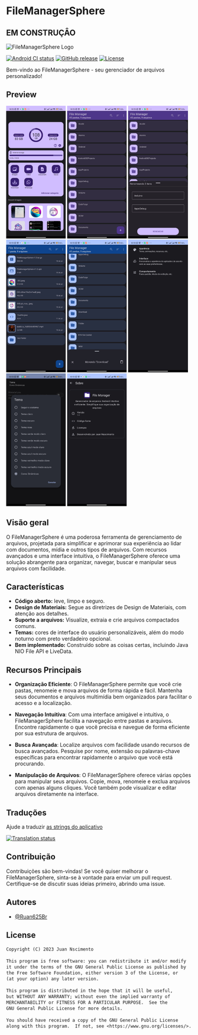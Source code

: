 # FileManagerSphere
## EM CONSTRUÇÂO

![FileManagerSphere Logo](link_para_o_logo)

[![Android CI status](https://github.com/Ruan625Br/FileManagerSphere/workflows/Android%20CI/badge.svg)](https://github.com/Ruan625Br/FileManagerSphere/actions)
[![GitHub release](https://img.shields.io/github/v/release/Ruan625Br/FileManagerSphere)](https://github.com/Ruan625Br/FileManagerSphere/releases)
[![License](https://img.shields.io/github/license/Ruan625Br/FileManagerSphere?color=blue)](LICENSE)

Bem-vindo ao FileManagerSphere - seu gerenciador de arquivos personalizado!

## Preview

<p><img src="fastlane/metadata/android/pt-BR/images/phoneScreenshots/1.jpg" width="32%" /> <img src="fastlane/metadata/android/pt-BR/images/phoneScreenshots/2.jpg" width="32%" /> <img src="fastlane/metadata/android/pt-BR/images/phoneScreenshots/3.jpg" width="32%" />
<img src="fastlane/metadata/android/pt-BR/images/phoneScreenshots/4.jpg" width="32%" /> <img src="fastlane/metadata/android/pt-BR/images/phoneScreenshots/5.jpg" width="32%" /> <img src="fastlane/metadata/android/pt-BR/images/phoneScreenshots/6.jpg" width="32%" />
<img src="fastlane/metadata/android/pt-BR/images/phoneScreenshots/7.jpg" width="32%" /> <img src="fastlane/metadata/android/pt-BR/images/phoneScreenshots/8.jpg" width="32%" /></p>


## Visão geral

O FileManagerSphere é uma poderosa ferramenta de gerenciamento de arquivos, projetada para simplificar e aprimorar sua experiência ao lidar com documentos, mídia e outros tipos de arquivos. Com recursos avançados e uma interface intuitiva, o FileManagerSphere oferece uma solução abrangente para organizar, navegar, buscar e manipular seus arquivos com facilidade.

## Características
   
- **Código aberto:** leve, limpo e seguro.
- **Design de Materiais:** Segue as diretrizes de Design de Materiais, com atenção aos detalhes.
- **Suporte a arquivos:** Visualize, extraia e crie arquivos compactados comuns.
- **Temas:** cores de interface do usuário personalizáveis, além do modo noturno com preto verdadeiro opcional.
- **Bem implementado:** Construído sobre as coisas certas, incluindo Java NIO File API e LiveData.

## Recursos Principais

- **Organização Eficiente**: O FileManagerSphere permite que você crie pastas, renomeie e mova arquivos de forma rápida e fácil. Mantenha seus documentos e arquivos multimídia bem organizados para facilitar o acesso e a localização.

- **Navegação Intuitiva**: Com uma interface amigável e intuitiva, o FileManagerSphere facilita a navegação entre pastas e arquivos. Encontre rapidamente o que você precisa e navegue de forma eficiente por sua estrutura de arquivos.

- **Busca Avançada**: Localize arquivos com facilidade usando recursos de busca avançados. Pesquise por nome, extensão ou palavras-chave específicas para encontrar rapidamente o arquivo que você está procurando.

- **Manipulação de Arquivos**: O FileManagerSphere oferece várias opções para manipular seus arquivos. Copie, mova, renomeie e exclua arquivos com apenas alguns cliques. Você também pode visualizar e editar arquivos diretamente na interface.

## Traduções

Ajude a traduzir [as strings do aplicativo](https://hosted.weblate.org/engage/filemanagersphere/) 

[![Translation status](https://hosted.weblate.org/widgets/filemanagersphere/-/translations/multi-auto.svg)](https://hosted.weblate.org/engage/filemanagersphere/)

## Contribuição

Contribuições são bem-vindas! Se você quiser melhorar o FileManagerSphere, sinta-se à vontade para enviar um pull request. Certifique-se de discutir suas ideias primeiro, abrindo uma issue.

## Autores

- [@Ruan625Br](https://www.github.com/Ruan625Br)





## License

    Copyright (C) 2023 Juan Nscimento

    This program is free software: you can redistribute it and/or modify
    it under the terms of the GNU General Public License as published by
    the Free Software Foundation, either version 3 of the License, or
    (at your option) any later version.

    This program is distributed in the hope that it will be useful,
    but WITHOUT ANY WARRANTY; without even the implied warranty of
    MERCHANTABILITY or FITNESS FOR A PARTICULAR PURPOSE.  See the
    GNU General Public License for more details.

    You should have received a copy of the GNU General Public License
    along with this program.  If not, see <https://www.gnu.org/licenses/>.
